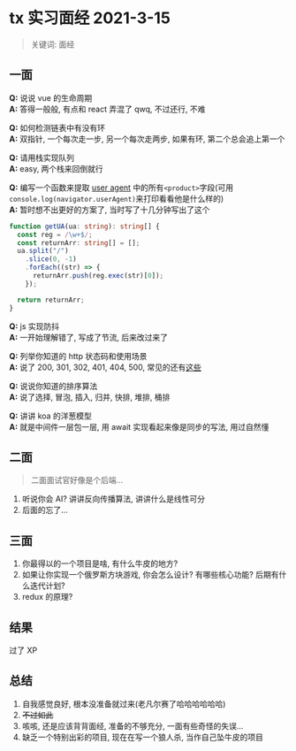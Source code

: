# tx 实习面经 2021-3-15

> 关键词: 面经

## 一面

**Q:** 说说 vue 的生命周期  
**A:** 答得一般般, 有点和 react 弄混了 qwq, 不过还行, 不难

**Q:** 如何检测链表中有没有环  
**A:** 双指针, 一个每次走一步, 另一个每次走两步, 如果有环, 第二个总会追上第一个

**Q:** 请用栈实现队列  
**A:** easy, 两个栈来回倒就行

**Q:** 编写一个函数来提取 [user agent](https://developer.mozilla.org/zh-CN/docs/Web/HTTP/Headers/User-Agent) 中的所有`<product>`字段(可用`console.log(navigator.userAgent)`来打印看看他是什么样的)  
**A:** 暂时想不出更好的方案了, 当时写了十几分钟写出了这个

```ts
function getUA(ua: string): string[] {
  const reg = /\w+$/;
  const returnArr: string[] = [];
  ua.split("/")
    .slice(0, -1)
    .forEach((str) => {
      returnArr.push(reg.exec(str)[0]);
    });

  return returnArr;
}
```

**Q:** js 实现防抖  
**A:** 一开始理解错了, 写成了节流, 后来改过来了

**Q:** 列举你知道的 http 状态码和使用场景  
**A:** 说了 200, 301, 302, 401, 404, 500, 常见的还有[这些](https://www.runoob.com/http/http-status-codes.html)

**Q:** 说说你知道的排序算法  
**A:** 说了选择, 冒泡, 插入, 归并, 快排, 堆排, 桶排

**Q:** 讲讲 koa 的洋葱模型  
**A:** 就是中间件一层包一层, 用 await 实现看起来像是同步的写法, 用过自然懂

## 二面

> 二面面试官好像是个后端...

1. 听说你会 AI? 讲讲反向传播算法, 讲讲什么是线性可分
2. 后面的忘了...

## 三面

1. 你最得以的一个项目是啥, 有什么牛皮的地方?
2. 如果让你实现一个俄罗斯方块游戏, 你会怎么设计? 有哪些核心功能? 后期有什么迭代计划?
3. redux 的原理?

## 结果

过了 XP

## 总结

1. 自我感觉良好, 根本没准备就过来(老凡尔赛了哈哈哈哈哈哈)
2. ~~不过如此~~
3. 咳咳, 还是应该背背面经, 准备的不够充分, 一面有些奇怪的失误...
4. 缺乏一个特别出彩的项目, 现在在写一个狼人杀, 当作自己坠牛皮的项目
